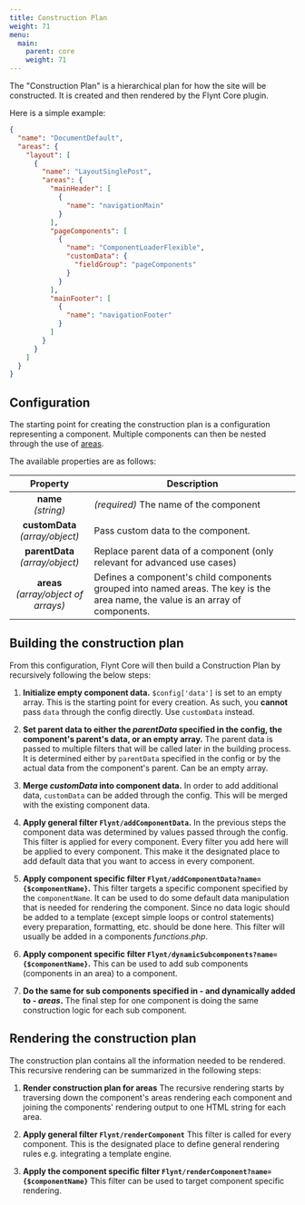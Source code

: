 ```yaml
---
title: Construction Plan
weight: 71
menu:
  main:
    parent: core
    weight: 71
---
```


The "Construction Plan" is a hierarchical plan for how the site will be constructed. It is created and then rendered by the Flynt Core plugin.

Here is a simple example:

```json
{
  "name": "DocumentDefault",
  "areas": {
    "layout": [
      {
        "name": "LayoutSinglePost",
        "areas": {
          "mainHeader": [
            {
              "name": "navigationMain"
            }
          ],
          "pageComponents": [
            {
              "name": "ComponentLoaderFlexible",
              "customData": {
                "fieldGroup": "pageComponents"
              }
            }
          ],
          "mainFooter": [
            {
              "name": "navigationFooter"
            }
          ]
        }
      }
    ]
  }
}
```

## Configuration

The starting point for creating the construction plan is a configuration representing a component. Multiple components can then be nested through the use of [areas](/guide/components/what-is-component/#what-is-an-area).

The available properties are as follows:

| Property | Description |
| :------: | ----------- |
| **name**<br>*(string)* | *(required)* The name of the component |
| **customData**<br>*(array/object)* | Pass custom data to the component. |
| **parentData**<br>*(array/object)* | Replace parent data of a component (only relevant for advanced use cases) |
| **areas**<br>*(array/object of arrays)* | Defines a component's child components grouped into named areas. The key is the area name, the value is an array of components. |

## Building the construction plan

From this configuration, Flynt Core will then build a Construction Plan by recursively following the below steps:

1. **Initialize empty component data.**
   `$config['data']` is set to an empty array. This is the starting point for every creation. As such, you **cannot** pass `data` through the config directly. Use `customData` instead.

2. **Set parent data to either the *parentData* specified in the config, the component's parent's data, or an empty array.**
   The parent data is passed to multiple filters that will be called later in the building process. It is determined either by `parentData` specified in the config or by the actual data from the component's parent. Can be an empty array.

3. **Merge *customData* into component data.**
   In order to add additional data, `customData` can be added through the config. This will be merged with the existing component data.

4. **Apply general filter `Flynt/addComponentData`.**
   In the previous steps the component data was determined by values passed through the config. This filter is applied for every component. Every filter you add here will be applied to every component. This make it the designated place to add default data that you want to access in every component.

5. **Apply component specific filter `Flynt/addComponentData?name={$componentName}`.**
   This filter targets a specific component specified by the `componentName`. It can be used to do some default data manipulation that is needed for rendering the component. Since no data logic should be added to a template (except simple loops or control statements) every preparation, formatting, etc. should be done here. This filter will usually be added in a components *functions.php*.

6. **Apply component specific filter `Flynt/dynamicSubcomponents?name={$componentName}`.**
   This can be used to add sub components (components in an area) to a component.

7. **Do the same for sub components specified in - and dynamically added to - *areas*.**
   The final step for one component is doing the same construction logic for each sub component.

## Rendering the construction plan

The construction plan contains all the information needed to be rendered. This recursive rendering can be summarized in the following steps:

1. **Render construction plan for areas**
   The recursive rendering starts by traversing down the component's areas rendering each component and joining the components' rendering output to one HTML string for each area.

2. **Apply general filter `Flynt/renderComponent`**
   This filter is called for every component. This is the designated place to define general rendering rules e.g. integrating a template engine.

3. **Apply the component specific filter `Flynt/renderComponent?name={$componentName}`**
   This filter can be used to target component specific rendering.
